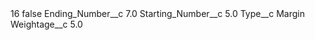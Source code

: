 <?xml version="1.0" encoding="UTF-8"?>
<CustomMetadata xmlns="http://soap.sforce.com/2006/04/metadata" xmlns:xsi="http://www.w3.org/2001/XMLSchema-instance" xmlns:xsd="http://www.w3.org/2001/XMLSchema">
    <label>16</label>
    <protected>false</protected>
    <values>
        <field>Ending_Number__c</field>
        <value xsi:type="xsd:double">7.0</value>
    </values>
    <values>
        <field>Starting_Number__c</field>
        <value xsi:type="xsd:double">5.0</value>
    </values>
    <values>
        <field>Type__c</field>
        <value xsi:type="xsd:string">Margin</value>
    </values>
    <values>
        <field>Weightage__c</field>
        <value xsi:type="xsd:double">5.0</value>
    </values>
</CustomMetadata>
